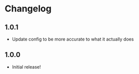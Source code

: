 # Changelog

## 1.0.1

* Update config to be more accurate to what it actually does

## 1.0.0

* Initial release!